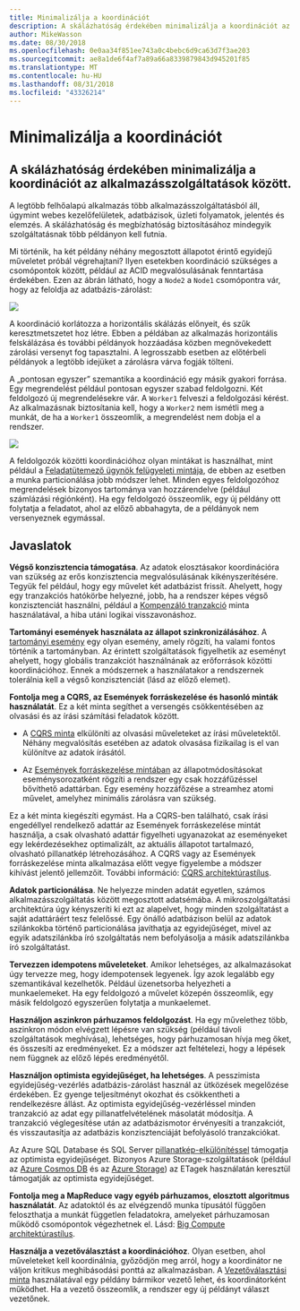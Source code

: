 ```yaml
---
title: Minimalizálja a koordinációt
description: A skálázhatóság érdekében minimalizálja a koordinációt az alkalmazásszolgáltatások között.
author: MikeWasson
ms.date: 08/30/2018
ms.openlocfilehash: 0e0aa34f851ee743a0c4bebc6d9ca63d7f3ae203
ms.sourcegitcommit: ae8a1de6f4af7a89a66a8339879843d945201f85
ms.translationtype: MT
ms.contentlocale: hu-HU
ms.lasthandoff: 08/31/2018
ms.locfileid: "43326214"
---
```

# <a name="minimize-coordination"></a>Minimalizálja a koordinációt 

## <a name="minimize-coordination-between-application-services-to-achieve-scalability"></a>A skálázhatóság érdekében minimalizálja a koordinációt az alkalmazásszolgáltatások között.

A legtöbb felhőalapú alkalmazás több alkalmazásszolgáltatásból áll, úgymint webes kezelőfelületek, adatbázisok, üzleti folyamatok, jelentés és elemzés. A skálázhatóság és megbízhatóság biztosításához mindegyik szolgáltatásnak több példányon kell futnia. 

Mi történik, ha két példány néhány megosztott állapotot érintő egyidejű műveletet próbál végrehajtani? Ilyen esetekben koordináció szükséges a csomópontok között, például az ACID megvalósulásának fenntartása érdekében. Ezen az ábrán látható, hogy a `Node2` a `Node1` csomópontra vár, hogy az feloldja az adatbázis-zárolást:

![](./images/database-lock.svg)

A koordináció korlátozza a horizontális skálázás előnyeit, és szűk keresztmetszetet hoz létre. Ebben a példában az alkalmazás horizontális felskálázása és további példányok hozzáadása közben megnövekedett zárolási versenyt fog tapasztalni. A legrosszabb esetben az előtérbeli példányok a legtöbb idejüket a zárolásra várva fogják tölteni.

A „pontosan egyszer” szemantika a koordináció egy másik gyakori forrása. Egy megrendelést például pontosan egyszer szabad feldolgozni. Két feldolgozó új megrendelésekre vár. A `Worker1` felveszi a feldolgozási kérést. Az alkalmazásnak biztosítania kell, hogy a `Worker2` nem ismétli meg a munkát, de ha a `Worker1` összeomlik, a megrendelést nem dobja el a rendszer.

![](./images/coordination.svg)

A feldolgozók közötti koordinációhoz olyan mintákat is használhat, mint például a [Feladatütemező ügynök felügyeleti mintája][sas-pattern], de ebben az esetben a munka particionálása jobb módszer lehet. Minden egyes feldolgozóhoz megrendelések bizonyos tartománya van hozzárendelve (például számlázási régiónként). Ha egy feldolgozó összeomlik, egy új példány ott folytatja a feladatot, ahol az előző abbahagyta, de a példányok nem versenyeznek egymással.

## <a name="recommendations"></a>Javaslatok

**Végső konzisztencia támogatása**. Az adatok elosztásakor koordinációra van szükség az erős konzisztencia megvalósulásának kikényszerítésére. Tegyük fel például, hogy egy művelet két adatbázist frissít. Ahelyett, hogy egy tranzakciós hatókörbe helyezné, jobb, ha a rendszer képes végső konzisztenciát használni, például a [Kompenzáló tranzakció][compensating-transaction] minta használatával, a hiba utáni logikai visszavonáshoz.

**Tartományi események használata az állapot szinkronizálásához**. A [tartományi esemény][domain-event] egy olyan esemény, amely rögzíti, ha valami fontos történik a tartományban. Az érintett szolgáltatások figyelhetik az eseményt ahelyett, hogy globális tranzakciót használnának az erőforrások közötti koordinációhoz. Ennek a módszernek a használatakor a rendszernek tolerálnia kell a végső konzisztenciát (lásd az előző elemet). 

**Fontolja meg a CQRS, az Események forráskezelése és hasonló minták használatát**. Ez a két minta segíthet a versengés csökkentésében az olvasási és az írási számítási feladatok között. 

- A [CQRS minta][cqrs-pattern] elkülöníti az olvasási műveleteket az írási műveletektől. Néhány megvalósítás esetében az adatok olvasása fizikailag is el van különítve az adatok írásától. 

- Az [Események forráskezelése mintában][event-sourcing] az állapotmódosításokat eseménysorozatként rögzíti a rendszer egy csak hozzáfűzéssel bővíthető adattárban. Egy esemény hozzáfőzése a streamhez atomi művelet, amelyhez minimális zárolásra van szükség. 

Ez a két minta kiegészíti egymást. Ha a CQRS-ben található, csak írási engedéllyel rendelkező adattár az Események forráskezelése mintát használja, a csak olvasható adattár figyelheti ugyanazokat az eseményeket egy lekérdezésekhez optimalizált, az aktuális állapotot tartalmazó, olvasható pillanatkép létrehozásához. A CQRS vagy az Események forráskezelése minta alkalmazása előtt vegye figyelembe a módszer kihívást jelentő jellemzőit. További információ: [CQRS architektúrastílus][cqrs-style].

**Adatok particionálása**.  Ne helyezze minden adatát egyetlen, számos alkalmazásszolgáltatás között megosztott adatsémába. A mikroszolgáltatási architektúra úgy kényszeríti ki ezt az alapelvet, hogy minden szolgáltatást a saját adattáráért tesz felelőssé. Egy önálló adatbázison belül az adatok szilánkokba történő particionálása javíthatja az egyidejűséget, mivel az egyik adatszilánkba író szolgáltatás nem befolyásolja a másik adatszilánkba író szolgáltatást.

**Tervezzen idempotens műveleteket**. Amikor lehetséges, az alkalmazásokat úgy tervezze meg, hogy idempotensek legyenek. Így azok legalább egy szemantikával kezelhetők. Például üzenetsorba helyezheti a munkaelemeket. Ha egy feldolgozó a művelet közepén összeomlik, egy másik feldolgozó egyszerűen folytatja a munkaelemet.

**Használjon aszinkron párhuzamos feldolgozást**. Ha egy művelethez több, aszinkron módon elvégzett lépésre van szükség (például távoli szolgáltatások meghívása), lehetséges, hogy párhuzamosan hívja meg őket, és összesíti az eredményeket. Ez a módszer azt feltételezi, hogy a lépések nem függnek az előző lépés eredményétől.   

**Használjon optimista egyidejűséget, ha lehetséges**. A pesszimista egyidejűség-vezérlés adatbázis-zárolást használ az ütközések megelőzése érdekében. Ez gyenge teljesítményt okozhat és csökkentheti a rendelkezésre állást. Az optimista egyidejűség-vezérléssel minden tranzakció az adat egy pillanatfelvételének másolatát módosítja. A tranzakció véglegesítése után az adatbázismotor érvényesíti a tranzakciót, és visszautasítja az adatbázis konzisztenciáját befolyásoló tranzakciókat. 

Az Azure SQL Database és SQL Server [pillanatkép-elkülönítéssel][sql-snapshot-isolation] támogatja az optimista egyidejűséget. Bizonyos Azure Storage-szolgáltatások (például az [Azure Cosmos DB][cosmosdb-faq] és az [Azure Storage][storage-concurrency]) az ETagek használatán keresztül támogatják az optimista egyidejűséget.

**Fontolja meg a MapReduce vagy egyéb párhuzamos, elosztott algoritmus használatát**. Az adatoktól és az elvégzendő munka típusától függően feloszthatja a munkát független feladatokra, amelyeket párhuzamosan működő csomópontok végezhetnek el. Lásd: [Big Compute architektúrastílus][big-compute].

**Használja a vezetőválasztást a koordinációhoz**. Olyan esetben, ahol műveleteket kell koordinálnia, győződjön meg arról, hogy a koordinátor ne váljon kritikus meghibásodási ponttá az alkalmazásban. A [Vezetőválasztási minta][leader-election] használatával egy példány bármikor vezető lehet, és koordinátorként működhet. Ha a vezető összeomlik, a rendszer egy új példányt választ vezetőnek. 
 

<!-- links -->

[big-compute]: ../architecture-styles/big-compute.md
[compensating-transaction]: ../../patterns/compensating-transaction.md
[cqrs-style]: ../architecture-styles/cqrs.md
[cqrs-pattern]: ../../patterns/cqrs.md
[cosmosdb-faq]: /azure/cosmos-db/faq
[domain-event]: https://martinfowler.com/eaaDev/DomainEvent.html
[event-sourcing]: ../../patterns/event-sourcing.md
[leader-election]: ../../patterns/leader-election.md
[sas-pattern]: ../../patterns/scheduler-agent-supervisor.md
[sql-snapshot-isolation]: /sql/t-sql/statements/set-transaction-isolation-level-transact-sql
[storage-concurrency]: https://azure.microsoft.com/blog/managing-concurrency-in-microsoft-azure-storage-2/